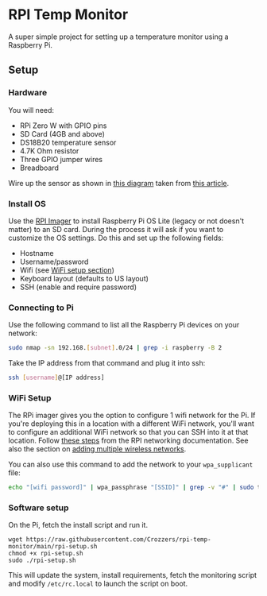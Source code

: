 # RPI Temp Monitor

A super simple project for setting up a temperature monitor using a Raspberry Pi.

## Setup

### Hardware

You will need:
- RPi Zero W with GPIO pins
- SD Card (4GB and above)
- DS18B20 temperature sensor
- 4.7K Ohm resistor
- Three GPIO jumper wires
- Breadboard

Wire up the sensor as shown in [this diagram](https://www.circuitbasics.com/wp-content/uploads/2016/03/Raspberry-Pi-DS18B20.png) taken from
[this article](https://www.circuitbasics.com/raspberry-pi-ds18b20-temperature-sensor-tutorial/).

### Install OS

Use the [RPI Imager](https://www.raspberrypi.com/software/) to install Raspberry Pi OS Lite (legacy or not doesn't matter) to an SD card.
During the process it will ask if you want to customize the OS settings. Do this and set up the following fields:
- Hostname
- Username/password
- Wifi (see [WiFi setup section](#wifi-setup))
- Keyboard layout (defaults to US layout)
- SSH (enable and require password)

### Connecting to Pi

Use the following command to list all the Raspberry Pi devices on your network:
```bash
sudo nmap -sn 192.168.[subnet].0/24 | grep -i raspberry -B 2
```
Take the IP address from that command and plug it into ssh:
```bash
ssh [username]@[IP address]
```

### WiFi Setup

The RPi imager gives you the option to configure 1 wifi network for the Pi. If you're deploying this in a location with a different WiFi network,
you'll want to configure an additional WiFi network so that you can SSH into it at that location.
Follow [these steps](https://github.com/Brisso/Raspberry-Pi-Documentation/blob/master/configuration/wireless/wireless-cli.md#adding-the-network-details-to-the-raspberry-pi)
from the RPI networking documentation. See also the section on
[adding multiple wireless networks](https://github.com/Brisso/Raspberry-Pi-Documentation/blob/master/configuration/wireless/wireless-cli.md#adding-multiple-wireless-network-configurations).

You can also use this command to add the network to your `wpa_supplicant` file:
```bash
echo "[wifi password]" | wpa_passphrase "[SSID]" | grep -v "#" | sudo tee -a /etc/wpa_supplicant/wpa_supplicant.conf
```

### Software setup

On the Pi, fetch the install script and run it.
```
wget https://raw.githubusercontent.com/Crozzers/rpi-temp-monitor/main/rpi-setup.sh
chmod +x rpi-setup.sh
sudo ./rpi-setup.sh
```
This will update the system, install requirements, fetch the monitoring script and modify `/etc/rc.local` to launch the script on boot.
